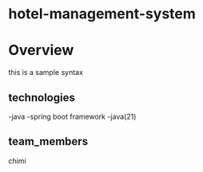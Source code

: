 # hotel-management-system
# Overview
this is a sample syntax
## technologies
-java 
-spring boot framework
-java(21)

## team_members
chimi